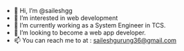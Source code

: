 - 👋 Hi, I’m @saileshgg
- 👀 I’m interested in web development
- 🌱 I’m currently working as a System Engineer in TCS. 
- 💞️ I’m looking to become a web app developer.
- 📫 You can reach me to at : saileshgurung36@gmail.com

<!---
saileshgg/saileshgg is a ✨ special ✨ repository because its `README.md` (this file) appears on your GitHub profile.
You can click the Preview link to take a look at your changes.
--->
